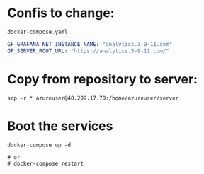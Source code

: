 
# Confis to change:

`docker-compose.yaml`

```yaml
GF_GRAFANA_NET_INSTANCE_NAME: "analytics.3-9-11.com"
GF_SERVER_ROOT_URL: "https://analytics.3-9-11.com/"
```

# Copy from repository to server:

```shell
scp -r * azureuser@48.209.17.70:/home/azureuser/server
```

# Boot the services

```shell
docker-compose up -d

# or
# docker-compose restart
```

